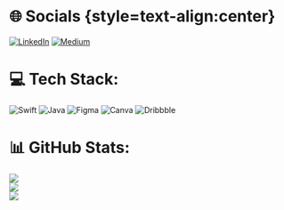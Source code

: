 # 🌐 Socials {style=text-align:center}
[![LinkedIn](https://img.shields.io/badge/LinkedIn-%230077B5.svg?logo=linkedin&logoColor=white)](https://linkedin.com/in/iremsu-pala) [![Medium](https://img.shields.io/badge/Medium-12100E?logo=medium&logoColor=white)](https://medium.com/@iremsupalaa) 

# 💻 Tech Stack:
![Swift](https://img.shields.io/badge/swift-F54A2A?style=for-the-badge&logo=swift&logoColor=white) ![Java](https://img.shields.io/badge/java-%23ED8B00.svg?style=for-the-badge&logo=openjdk&logoColor=white) ![Figma](https://img.shields.io/badge/figma-%23F24E1E.svg?style=for-the-badge&logo=figma&logoColor=white) ![Canva](https://img.shields.io/badge/Canva-%2300C4CC.svg?style=for-the-badge&logo=Canva&logoColor=white) ![Dribbble](https://img.shields.io/badge/Dribbble-EA4C89?style=for-the-badge&logo=dribbble&logoColor=white)
# 📊 GitHub Stats:
![](https://github-readme-stats.vercel.app/api?username=iremsupalaa&theme=jolly&hide_border=true&include_all_commits=false&count_private=false)<br/>
![](https://github-readme-streak-stats.herokuapp.com/?user=iremsupalaa&theme=jolly&hide_border=true)<br/>
![](https://github-readme-stats.vercel.app/api/top-langs/?username=iremsupalaa&theme=jolly&hide_border=true&include_all_commits=false&count_private=false&layout=compact)


